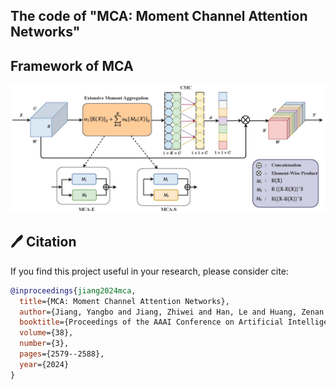 ## The code of "MCA: Moment Channel Attention Networks"

##  Framework of MCA
![image-1](./MCA_AAAI.jpg)

## 🖊️ Citation


If you find this project useful in your research, please consider cite:

```BibTeX
@inproceedings{jiang2024mca,
  title={MCA: Moment Channel Attention Networks},
  author={Jiang, Yangbo and Jiang, Zhiwei and Han, Le and Huang, Zenan and Zheng, Nenggan},
  booktitle={Proceedings of the AAAI Conference on Artificial Intelligence},
  volume={38},
  number={3},
  pages={2579--2588},
  year={2024}
}
